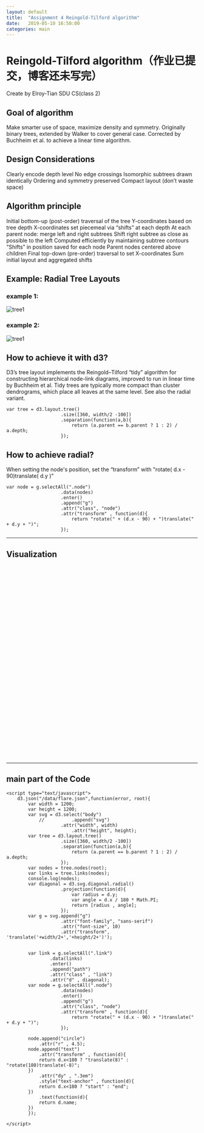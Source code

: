 ```yaml
---
layout: default
title:  "Assignment 4 Reingold-Tilford algorithm"
date:   2019-05-10 16:50:00
categories: main
---
```


# Reingold-Tilford algorithm（作业已提交，博客还未写完）

Create by Elroy-Tian SDU CS(class 2)

## Goal of algorithm

Make smarter use of space, maximize density and symmetry.Originally binary trees, extended by Walker to cover general case.Corrected by Buchheim et al. to achieve a linear time algorithm.

## Design Considerations

Clearly encode depth levelNo edge crossingsIsomorphic subtrees drawn identically Ordering and symmetry preserved Compact layout (don’t waste space)

## Algorithm principleInitial bottom-up (post-order) traversal of the treeY-coordinates based on tree depthX-coordinates set piecemeal via “shifts” at each depthAt each parent node: merge left and right subtreesShift right subtree as close as possible to the left Computed efficiently by maintaining subtree contours “Shifts” in position saved for each nodeParent nodes centered above childrenFinal top-down (pre-order) traversal to set X-coordinatesSum initial layout and aggregated shifts## Example: Radial Tree Layouts

### example 1:

![tree1](/picture/tree1.png) 

### example 2:

![tree1](/picture/tree2.png)

## How to achieve it with d3?
D3’s tree layout implements the Reingold–Tilford “tidy” algorithm for constructing hierarchical node-link diagrams, improved to run in linear time by Buchheim et al. Tidy trees are typically more compact than cluster dendrograms, which place all leaves at the same level. See also the radial variant.

```
var	tree = d3.layout.tree()
					.size([360, width/2 -100])
					.separation(function(a,b){
						return (a.parent == b.parent ? 1 : 2) / a.depth;
					});
```## How to achieve radial?When setting the node's position, set the “transform” with "rotate( d.x - 90)translate( d.y )" ```
var node = g.selectAll(".node")
					.data(nodes)
					.enter()
					.append("g")
					.attr("class", "node")
					.attr("transform" , function(d){
						return "rotate(" + (d.x - 90) + ")translate(" + d.y + ")";
					});
```


----

## Visualization 

<script src="https://d3js.org/d3.v3.min.js"></script>

<style type="text/css">
 #content1 {
			text-align:center;

    }

	.node {
		cursor: pointer;
	}

	.overlay{
		background-color:#EEE;
	}

	.node circle {
		fill: #fff;
		stroke: steelblue;
		stroke-width: 1.5px;
	}

	.node text {
		font-size:10px;
		font-family:sans-serif;
	}

	.link {
		fill: none;
		stroke: #ccc;
		stroke-width: 1.5px;
	}

	.templink {
		fill: none;
		stroke: red;
		stroke-width: 3px;
	}

	.ghostCircle.show{
		display:block;
	}

	.ghostCircle, .activeDrag .ghostCircle{
		display: none;
	}

</style>



<div id="content1">
    <svg width="1200" height="1200" ></svg>
</div>


<script type="text/javascript">
	d3.json("/data/flare.json",function(error, root){
		var width = 1200;
		var height = 1200;
		var svg = d3.select("svg")
			//			.append("svg")
					.attr("width", width)
						.attr("height", height);
		var	tree = d3.layout.tree()
					.size([360, width/2 -100])
					.separation(function(a,b){
						return (a.parent == b.parent ? 1 : 2) / a.depth;
					});
		var nodes = tree.nodes(root);
		var links = tree.links(nodes);
		console.log(nodes);
		var diagonal = d3.svg.diagonal.radial()
					.projection(function(d){
						var radius = d.y;
						var angle = d.x / 180 * Math.PI;
						return [radius , angle];
					});
		var g = svg.append("g")
				  	.attr("font-family", "sans-serif")
					.attr("font-size", 10)
					.attr("transform", 'translate('+width/2+','+height/2+')');


		var link = g.selectAll(".link")
				.data(links)
				.enter()
				.append("path")
				.attr("class" , "link")
				.attr("d" , diagonal);
		var node = g.selectAll(".node")
					.data(nodes)
					.enter()
					.append("g")
					.attr("class", "node")
					.attr("transform" , function(d){
						return "rotate(" + (d.x - 90) + ")translate(" + d.y + ")";
					});

		node.append("circle")
			.attr("r" , 4.5);
		node.append("text")
			.attr("transform" , function(d){
			return d.x<180 ? "translate(8)" : "rotate(180)translate(-8)";
		})
			.attr("dy" , ".3em")
			.style("text-anchor" , function(d){
			return d.x<180 ? "start" : "end";
		})
			.text(function(d){
			return d.name;
		})
		});
	
</script>
  
  ---
## main part of the Code

```
<script type="text/javascript">
	d3.json("/data/flare.json",function(error, root){
		var width = 1200;
		var height = 1200;
		var svg = d3.select("body")
			//			.append("svg")
					.attr("width", width)
						.attr("height", height);
		var	tree = d3.layout.tree()
					.size([360, width/2 -100])
					.separation(function(a,b){
						return (a.parent == b.parent ? 1 : 2) / a.depth;
					});
		var nodes = tree.nodes(root);
		var links = tree.links(nodes);
		console.log(nodes);
		var diagonal = d3.svg.diagonal.radial()
					.projection(function(d){
						var radius = d.y;
						var angle = d.x / 180 * Math.PI;
						return [radius , angle];
					});
		var g = svg.append("g")
				  	.attr("font-family", "sans-serif")
					.attr("font-size", 10)
					.attr("transform", 'translate('+width/2+','+height/2+')');


		var link = g.selectAll(".link")
				.data(links)
				.enter()
				.append("path")
				.attr("class" , "link")
				.attr("d" , diagonal);
		var node = g.selectAll(".node")
					.data(nodes)
					.enter()
					.append("g")
					.attr("class", "node")
					.attr("transform" , function(d){
						return "rotate(" + (d.x - 90) + ")translate(" + d.y + ")";
					});

		node.append("circle")
			.attr("r" , 4.5);
		node.append("text")
			.attr("transform" , function(d){
			return d.x<180 ? "translate(8)" : "rotate(180)translate(-8)";
		})
			.attr("dy" , ".3em")
			.style("text-anchor" , function(d){
			return d.x<180 ? "start" : "end";
		})
			.text(function(d){
			return d.name;
		})
		});
	
</script>
```  
  
  
  
